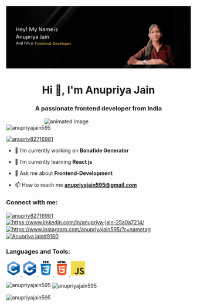 <img src="https://github.com/anupriyajain595/anupriyajain595/blob/main/header.jpg" alt="Headerimage">
<h1 align="center">Hi 👋, I'm Anupriya Jain</h1>
<h3 align="center">A passionate frontend developer from India</h3>

<img align="right" alt="animated image" width="400px" src="https://cdn.dribbble.com/users/4055494/screenshots/15215756/media/d2b66c4ca0192aa26d103448b3d1518b.gif">


<p align="left"> <img src="https://komarev.com/ghpvc/?username=anupriyajain595&label=Profile%20views&color=0e75b6&style=flat" alt="anupriyajain595" /> </p>

<p align="left"> <a href="https://twitter.com/anupriy82716981" target="blank"><img src="https://img.shields.io/twitter/follow/anupriy82716981?logo=twitter&style=for-the-badge" alt="anupriy82716981" /></a> </p>

- 🔭 I’m currently working on **Bonafide Generator**

- 🌱 I’m currently learning **React js**

- 💬 Ask me about **Frontend-Development**

- 📫 How to reach me **anupriyajain595@gmail.com**

<h3 align="left">Connect with me:</h3>
<p align="left">
<a href="https://twitter.com/anupriy82716981" target="blank"><img align="center" src="https://raw.githubusercontent.com/rahuldkjain/github-profile-readme-generator/master/src/images/icons/Social/twitter.svg" alt="anupriy82716981" height="30" width="40" /></a>
  <br>
<a href="https://linkedin.com/in/https://www.linkedin.com/in/anupriya-jain-25a0a7214/" target="blank"><img align="center" src="https://raw.githubusercontent.com/rahuldkjain/github-profile-readme-generator/master/src/images/icons/Social/linked-in-alt.svg" alt="https://www.linkedin.com/in/anupriya-jain-25a0a7214/" height="30" width="40" /></a>
<a href="https://instagram.com/https://www.instagram.com/anupriyajain595/?r=nametag" target="blank"><img align="center" src="https://raw.githubusercontent.com/rahuldkjain/github-profile-readme-generator/master/src/images/icons/Social/instagram.svg" alt="https://www.instagram.com/anupriyajain595/?r=nametag" height="30" width="40" /></a>
<a href="https://discord.gg/Anupriya jain#9180" target="blank"><img align="center" src="https://raw.githubusercontent.com/rahuldkjain/github-profile-readme-generator/master/src/images/icons/Social/discord.svg" alt="Anupriya jain#9180" height="30" width="40" /></a>
</p>

<h3 align="left">Languages and Tools:</h3>
<p align="left"> <a href="https://www.cprogramming.com/" target="_blank" rel="noreferrer"> <img src="https://raw.githubusercontent.com/devicons/devicon/master/icons/c/c-original.svg" alt="c" width="40" height="40"/> </a> <a href="https://www.w3schools.com/cpp/" target="_blank" rel="noreferrer"> <img src="https://raw.githubusercontent.com/devicons/devicon/master/icons/cplusplus/cplusplus-original.svg" alt="cplusplus" width="40" height="40"/> </a> <a href="https://www.w3schools.com/css/" target="_blank" rel="noreferrer"> <img src="https://raw.githubusercontent.com/devicons/devicon/master/icons/css3/css3-original-wordmark.svg" alt="css3" width="40" height="40"/> </a> <a href="https://www.w3.org/html/" target="_blank" rel="noreferrer"> <img src="https://raw.githubusercontent.com/devicons/devicon/master/icons/html5/html5-original-wordmark.svg" alt="html5" width="40" height="40"/> </a> <a href="https://developer.mozilla.org/en-US/docs/Web/JavaScript" target="_blank" rel="noreferrer"> <img src="https://raw.githubusercontent.com/devicons/devicon/master/icons/javascript/javascript-original.svg" alt="javascript" width="40" height="40"/> </a> </p>

<p><img align="left" src="https://github-readme-stats.vercel.app/api/top-langs?username=anupriyajain595&show_icons=true&locale=en&layout=compact" alt="anupriyajain595" /></p>

<p>&nbsp;<img align="center" src="https://github-readme-stats.vercel.app/api?username=anupriyajain595&show_icons=true&locale=en" alt="anupriyajain595" /></p>

<p><img align="center" src="https://github-readme-streak-stats.herokuapp.com/?user=anupriyajain595&" alt="anupriyajain595" /></p>
